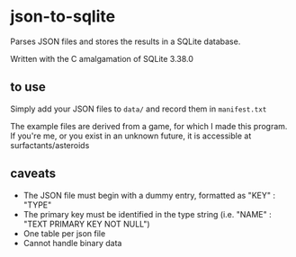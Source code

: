 # json-to-sqlite
Parses JSON files and stores the results in a SQLite database.

Written with the C amalgamation of SQLite 3.38.0

## to use

Simply add your JSON files to `data/` and record them in `manifest.txt`

The example files are derived from a game, for which I made this program. If you're me, or you exist in an unknown future, it is accessible at surfactants/asteroids

## caveats

- The JSON file must begin with a dummy entry, formatted as "KEY" : "TYPE"
- The primary key must be identified in the type string (i.e. "NAME" : "TEXT PRIMARY KEY NOT NULL")
- One table per json file
- Cannot handle binary data
